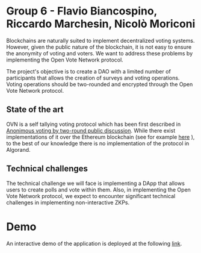 # Group 6 - Flavio Biancospino, Riccardo Marchesin, Nicolò Moriconi

Blockchains are naturally suited to implement decentralized voting systems. However, given the public nature of the blockchain, it is not easy to ensure the anonymity of voting and voters. We want to address these problems by implementing the Open Vote Network protocol. 

The project's objective is to create a DAO with a limited number of participants that allows the creation of surveys and voting operations. Voting operations should be two-rounded and encrypted through the Open Vote Network protocol.

## State of the art
 OVN is a self tallying voting protocol which has been first described in [Anonimous voting by two-round public discussion](http://homepages.cs.ncl.ac.uk/feng.hao/files/OpenVote_IET.pdf). While there exist implementations of it over the Ethereum blockchain (see for example [here](https://github.com/stonecoldpat/anonymousvoting) ), to the best of our knowledge there is no implementation of the protocol in Algorand. 
 
 ## Technical challenges
The technical challenge we will face is implementing a DApp that allows users to create polls and vote within them. Also, in implementing the Open Vote Network protocol, we expect to encounter significant technical challenges in implementing non-interactive ZKPs.

# Demo

An interactive demo of the application is deployed at the following [link](https://dao-proposal-group-6.fly.dev/).
